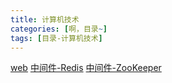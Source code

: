 ```yaml
---
title: 计算机技术
categories: [啊，目录~]
tags: [目录-计算机技术]
---
```




[web](/tags/web/)
[中间件-Redis](/tags/中间件-Redis/)
[中间件-ZooKeeper](/tags/中间件-ZooKeeper/)